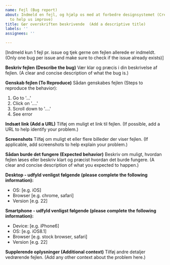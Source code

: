 ```yaml
---
name: Fejl (Bug report)
about: Indmeld en fejl, og hjælp os med at forbedre designsystemet (Create a report
  to help us improve)
title: Gør overskriften beskrivende  (Add a descriptive title)
labels: ''
assignees: ''

---
```


[Indmeld kun 1 fejl pr. issue og tjek gerne om fejlen allerede er indmeldt. (Only one bug per issue and make sure to check if the issue already exists)]

**Beskriv fejlen (Describe the bug)**
Vær klar og præcis i din beskrivelse af fejlen. (A clear and concise description of what the bug is.)

**Genskab fejlen (To Reproduce)**
Sådan genskabes fejlen (Steps to reproduce the behavior):
1. Go to '...'
2. Click on '....'
3. Scroll down to '....'
4. See error

**Indsæt link (Add a URL)**
Tilføj om muligt et link til fejlen. (If possible, add a URL to help identify your problem.)

**Screenshots**
Tilføj om muligt et eller flere billeder der viser fejlen. (If applicable, add screenshots to help explain your problem.)

**Sådan burde det fungere (Expected behavior)**
Beskriv om muligt, hvordan fejlen løses eller beskriv klart og præcist hvordan det burde fungere. (A clear and concise description of what you expected to happen.)

**Desktop - udfyld venligst følgende (please complete the following information):**
 - OS: [e.g. iOS]
 - Browser [e.g. chrome, safari]
 - Version [e.g. 22]

**Smartphone - udfyld venligst følgende (please complete the following information):**
 - Device: [e.g. iPhone6]
 - OS: [e.g. iOS8.1]
 - Browser [e.g. stock browser, safari]
 - Version [e.g. 22]

**Supplerende oplysninger (Additional context)**
Tilføj andre detaljer vedrørende fejlen.  (Add any other context about the problem here.)
